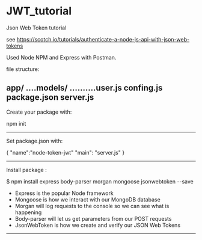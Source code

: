 # JWT_tutorial
Json Web Token tutorial

see https://scotch.io/tutorials/authenticate-a-node-js-api-with-json-web-tokens

Used Node NPM  and Express with Postman.

file structure:

app/
....models/
..........user.js
confing.js
package.json
server.js
-------------------------------------------

Create your package with:

npm init    

-------------------------------------------

Set package.json with:

{
	"name":"node-token-jwt"
	"main": "server.js"
}

---------------------------------------------

Install package :

$ npm install express body-parser morgan mongoose jsonwebtoken --save

- Express is the popular Node framework
- Mongoose is how we interact with our MongoDB database
- Morgan will log requests to the console so we can see what is happening
- Body-parser will let us get parameters from our POST requests
- JsonWebToken is how we create and verify our JSON Web Tokens

-----------------------------------------------